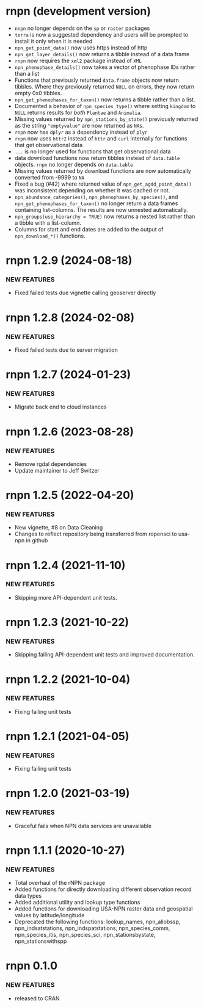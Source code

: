 # rnpn (development version)

* `nnpn` no longer depends on the `sp` or `raster` packages
* `terra` is now a suggested dependency and users will be prompted to install it only when it is needed
* `npn_get_point_data()` now uses https instead of http
* `npn_get_layer_details()` now returns a tibble instead of a data frame
* `rnpn` now requires the `xml2` package instead of `XML`
* `npn_phenophase_details()` now takes a vector of phenophase IDs rather than a list
* Functions that previously returned `data.frame` objects now return tibbles. Where they previously returned `NULL` on errors, they now return empty 0x0 tibbles.
* `npn_get_phenophases_for_taxon()` now returns a tibble rather than a list.
* Documented a behavior of `npn_species_type()` where setting `kingdom` to `NULL` returns results for *both* `Plantae` and `Animalia`. 
* Missing values returned by `npn_stations_by_state()` previously returned as the string `"emptyvalue"` are now returned as `NA`s.
* `rnpn` now has `dplyr` as a dependency instead of `plyr`
* `rnpn` now uses `httr2` instead of `httr` and `curl` internally for functions that get observational data
* `...` is no longer used for functions that get observational data
* data download functions now return tibbles instead of `data.table` objects.  `rnpn` no longer depends on `data.table`
* Missing values returned by download functions are now automatically converted from -9999 to `NA`
* Fixed a bug (#42) where returned value of `npn_get_agdd_point_data()` was inconsistent depending on whether it was cached or not.
* `npn_abundance_categories()`, `npn_phenophases_by_species()`, and `npn_get_phenophases_for_taxon()` no longer return a data frames containing list-columns.  The results are now unnested automatically.
* `npn_groups(use_hierarchy = TRUE)` now returns a nested list rather than a tibble with a list-column.
* Columns for start and end dates are added to the output of `npn_download_*()` functions.

# rnpn 1.2.9 (2024-08-18)

### NEW FEATURES

* Fixed failed tests due vignette calling geoserver directly

# rnpn 1.2.8 (2024-02-08)

### NEW FEATURES

* Fixed failed tests due to server migration

# rnpn 1.2.7 (2024-01-23)

### NEW FEATURES

* Migrate back end to cloud instances

# rnpn 1.2.6 (2023-08-28)

### NEW FEATURES

* Remove rgdal dependencies
* Update maintainer to Jeff Switzer

# rnpn 1.2.5 (2022-04-20)

### NEW FEATURES

* New vignette, #8 on Data Cleaning
* Changes to reflect repository being transferred from ropensci to usa-npn in github

# rnpn 1.2.4 (2021-11-10)

### NEW FEATURES

* Skipping more API-dependent unit tests.

# rnpn 1.2.3 (2021-10-22)

### NEW FEATURES

* Skipping failing API-dependent unit tests and improved documentation.

# rnpn 1.2.2 (2021-10-04)

### NEW FEATURES

* Fixing failing unit tests

# rnpn 1.2.1 (2021-04-05)

### NEW FEATURES

* Fixing failing unit tests

# rnpn 1.2.0 (2021-03-19)

### NEW FEATURES

* Graceful fails when NPN data services are unavailable

# rnpn 1.1.1 (2020-10-27)

### NEW FEATURES

* Total overhaul of the rNPN package
* Added functions for directly downloading different observation record data types
* Added additional utility and lookup type functions
* Added functions for downloading USA-NPN raster data and geospatial values by latitude/longitude
* Deprecated the following functions: lookup_names, npn_allobssp, npn_indsatstations, npn_indspatstations, npn_species_comm, npn_species_itis, npn_species_sci, npn_stationsbystate, npn_stationswithspp

# rnpn 0.1.0

### NEW FEATURES

* released to CRAN
